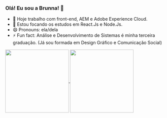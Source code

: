### Olá! Eu sou a Brunna! 👋

- 🔭 Hoje trabalho com front-end, AEM e Adobe Experience Cloud.
- 🌱 Estou focando os estudos em React.Js e Node.Js.
- 😄 Pronouns: ela/dela
- ⚡ Fun fact: Análise e Desenvolvimento de Sistemas é minha terceira graduação. (Já sou formada em Design Gráfico e Comunicação Social)

<a href="https://github.com/Brunnalage/github-readme-stats">
  <img height=200 align="center" src="(https://github-readme-stats.vercel.app/api?username=Brunnalage" />
</a>
<a href="https://github.com/Brunnalage/github-readme-stats">
  <img height=200 align="center" src="https://github-readme-stats.vercel.app/api/top-langs/?username=Brunnalage&layout=compact&langs_count=8&card_width=320" />
</a>
